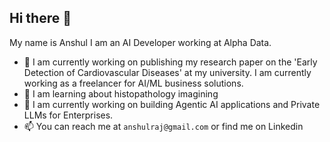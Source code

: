 ## Hi there 👋
My name is Anshul I am an AI Developer working at Alpha Data.
- 📕 I am currently working on publishing my research paper on the 'Early Detection of Cardiovascular Diseases' at my university. I am currently working as a freelancer for AI/ML business solutions.
- 🌱 I am learning about histopathology imagining
- 🔭 I am currently working on building Agentic AI applications and Private LLMs for Enterprises.
- 📫 You can reach me at `anshulraj@gmail.com` or find me on Linkedin 

<!--
**Anshul261/anshul261** is a ✨ _special_ ✨ repository because its `README.md` (this file) appears on your GitHub profile.

Here are some ideas to get you started:

- 🔭 I’m currently working on ...
- 🌱 I’m currently learning ...
- 👯 I’m looking to collaborate on ...
- 🤔 I’m looking for help with ...
- 💬 Ask me about ...
- 📫 How to reach me: ...
- 😄 Pronouns: ...
- ⚡ Fun fact: ...
-->
